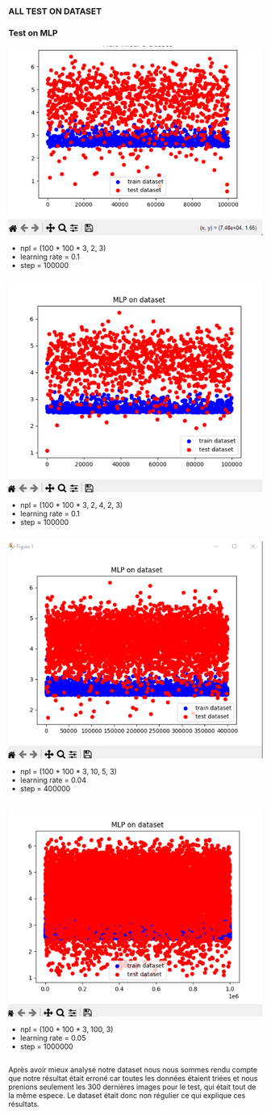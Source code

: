 ### ALL TEST ON DATASET

### Test on MLP

![alt text](image.png)

- npl = (100 * 100 * 3, 2, 3)
- learning rate = 0.1
- step = 100000
##
![alt text](image-1.png)

- npl = (100 * 100 * 3, 2, 4, 2, 3)
- learning rate = 0.1
- step = 100000
##
![alt text](image-2.png)

- npl = (100 * 100 * 3, 10, 5, 3)
- learning rate = 0.04
- step = 400000
##
![alt text](image-3.png)

- npl = (100 * 100 * 3, 100, 3)
- learning rate = 0.05
- step = 1000000

##

Après avoir mieux analysé notre dataset nous nous sommes rendu compte que notre résultat était erroné car toutes les données étaient triées et nous prenions seulement les 300 dernières images pour le test, qui était tout de la même espece. Le dataset était donc non régulier ce qui explique ces résultats.

